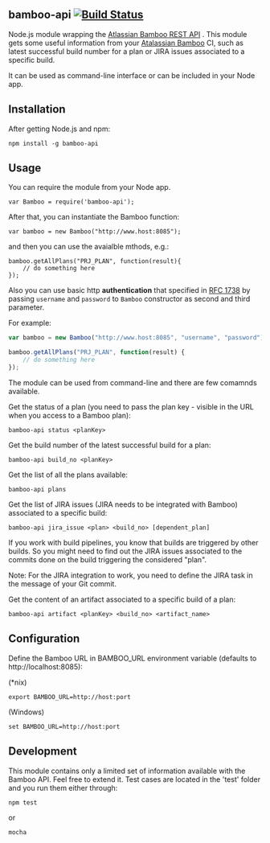 bamboo-api [![Build Status](https://travis-ci.org/sebarmeli/bamboo-api.png)](https://travis-ci.org/sebarmeli/bamboo-api)
------

Node.js module wrapping the [Atlassian Bamboo REST API](https://developer.atlassian.com/display/BAMBOODEV/Bamboo+REST+APIs) . This module gets some useful information from your [Atalassian Bamboo](http://www.atlassian.com/software/bamboo/overview) CI, such as latest successful build number for a plan or JIRA issues associated to a specific build.

It can be used as command-line interface or can be included in your Node app.

Installation
------------
    
After getting Node.js and npm:

    npm install -g bamboo-api

Usage
-----

You can require the module from your Node app.

	var Bamboo = require('bamboo-api');

After that, you can instantiate the Bamboo function:

	var bamboo = new Bamboo("http://www.host:8085");

and then you can use the avaialble mthods, e.g.:

	bamboo.getAllPlans("PRJ_PLAN", function(result){
		// do something here
	});

Also you can use basic http **authentication** that specified in [RFC 1738](http://www.ietf.org/rfc/rfc1738.txt) by passing
`username` and `password` to `Bamboo` constructor as second and third parameter.

For example:

```javascript
var bamboo = new Bamboo("http://www.host:8085", "username", "password");

bamboo.getAllPlans("PRJ_PLAN", function(result) {
    // do something here
});
```

The module can be used from command-line and there are few comamnds available.

Get the status of a plan (you need to pass the plan key - visible in the URL when you access to a Bamboo plan):

    bamboo-api status <planKey>

Get the build number of the latest successful build for a plan:

    bamboo-api build_no <planKey>

Get the list of all the plans available:

    bamboo-api plans

Get the list of JIRA issues (JIRA needs to be integrated with Bamboo) associated to a specific build:

    bamboo-api jira_issue <plan> <build_no> [dependent_plan]

If you work with build pipelines, you know that builds are triggered by other builds. So you might need to find out the JIRA issues associated to the commits done on the build triggering the considered "plan".

Note: For the JIRA integration to work, you need to define the JIRA task in the message of your Git commit.

Get the content of an artifact associated to a specific build of a plan:

    bamboo-api artifact <planKey> <build_no> <artifact_name>


Configuration
-------------

Define the Bamboo URL in BAMBOO_URL environment variable (defaults to http://localhost:8085):

(*nix)

    export BAMBOO_URL=http://host:port

(Windows)

    set BAMBOO_URL=http://host:port


Development
------------

This module contains only a limited set of information available with the Bamboo API. Feel free to extend it. Test cases are located in the 'test' folder and you run them either through:

    npm test

or

    mocha

    